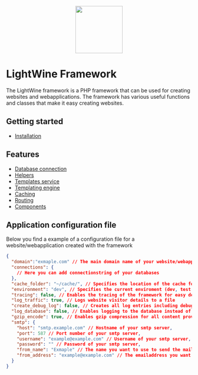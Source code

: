 <p align="center" >
  <img src="https://www.moviedos.nl/images/light_wine_logo.png" style="width:128px;" />
</p>

# LightWine Framework
The LightWine framework is a PHP framework that can be used for creating websites and webapplications. The framework has various useful functions and classes that make it easy creating websites.

## Getting started
* [Installation]()

## Features
* [Database connection]()
* [Helpers]()
* [Templates service]()
* [Templating engine]()
* [Caching]()
* [Routing]()
* [Components]()

## Application configuration file
Below you find a example of a configuration file for a website/webapplication created with the framework

```json 
{
  "domain":"exmaple.com" // The main domain name of your website/webapplication,
  "connections": {
    // Here you can add connectionstring of your databases
  },
  "cache_folder": "~/cache/", // Specifies the location of the cache folder
  "environment": "dev", // Specifies the current enviroment (dev, test or live)
  "tracing": false, // Enables the tracing of the framework for easy debugging
  "log_traffic": true, // Logs website visitor details to a file
  "create_debug_log": false, // Creates all log entries including debug log entries
  "log_database": false, // Enables logging to the database instead of a file
  "gzip_encode": true, // Enables gzip compression for all content provided by the framework
  "smtp": {
    "host": "smtp.example.com" // Hostname of your smtp server,
    "port": 587 // Port number of your smtp server,
    "username": "example@example.com" // Username of your smtp server,
    "password": "" // Password of your smtp server,
    "from_name": "Exmaple" // The name you want to use to send the mail,
    "from_address": "example@example.com" // The emailaddress you want to use to send the mail
  }
}
```
